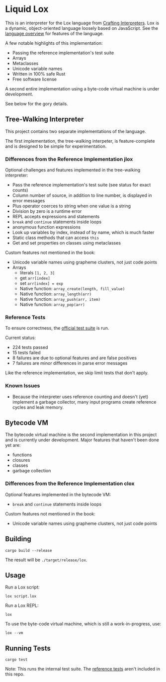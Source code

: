 # Liquid Lox

This is an interpreter for the Lox language from
[Crafting Interpreters](https://www.craftinginterpreters.com/).  Lox is a
dynamic, object-oriented language loosely based on JavaScript.  See the
[language overview](https://www.craftinginterpreters.com/the-lox-language.html)
for features of the language.

A few notable highlights of this implementation:

- Passing the reference implementation's test suite
- Arrays
- Metaclasses
- Unicode variable names
- Written in 100% safe Rust
- Free software license

A second entire implementation using a byte-code virtual machine is under
development.

See below for the gory details.

## Tree-Walking Interpreter

This project contains two separate implementations of the language.

The first implementation, the tree-walking interpeter, is feature-complete and
is designed to be simple for experimentation.

### Differences from the Reference Implementation jlox

Optional challenges and features implemented in the tree-walking interpreter:

- Pass the reference implementation's test suite (see status for exact counts)
- Column number of source, in addition to line number, is displayed in error
  messages
- Plus operator coerces to string when one value is a string
- Division by zero is a runtime error
- REPL accepts expressions and statements
- `break` and `continue` statements inside loops
- anonymous function expressions
- Look up variables by index, instead of by name, which is much faster
- Static class methods that can access `this`
- Get and set properties on classes using metaclasses

Custom features not mentioned in the book:

- Unicode variable names using grapheme clusters, not just code points
- Arrays
  - literals `[1, 2, 3]`
  - get `arr[index]`
  - set `arr[index] = exp`
  - Native function: `array_create(length, fill_value)`
  - Native function: `array_length(arr)`
  - Native function: `array_push(arr, item)`
  - Native function: `array_pop(arr)`

### Reference Tests

To ensure correctness, the
[official test suite](https://github.com/munificent/craftinginterpreters/tree/master/test)
is run.

Current status:

- 224 tests passed
- 15 tests failed
- 8 failures are due to optional features and are false positives
- 7 failures are minor differences in parse error messages

Like the reference implementation, we skip limit tests that don't apply.

### Known Issues

- Because the interpreter uses reference counting and doesn't (yet) implement a
  garbage collector, many input programs create reference cycles and leak
  memory.

## Bytecode VM

The bytecode virtual machine is the second implementation in this project and is
currently under development.  Major features that haven't been done yet are:

- functions
- closures
- classes
- garbage collection

### Differences from the Reference Implementation clox

Optional features implemented in the bytecode VM:

- `break` and `continue` statements inside loops

Custom features not mentioned in the book:

- Unicode variable names using grapheme clusters, not just code points

## Building

```shell
cargo build --release
```

The result will be `./target/release/lox`.

## Usage

Run a Lox script:

```shell
lox script.lox
```

Run a Lox REPL:

```shell
lox
```

To use the byte-code virtual machine, which is still a work-in-progress, use:

```shell
lox --vm
```

## Running Tests

```shell
cargo test
```

Note: This runs the internal test suite.  The
[reference tests](https://github.com/munificent/craftinginterpreters/tree/master/test)
aren't included in this repo.
